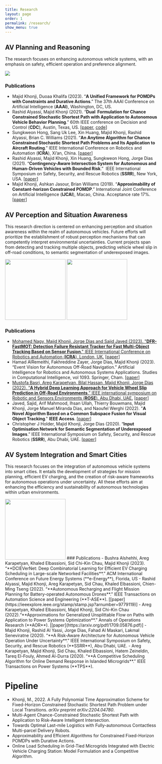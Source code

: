 ```yaml
---
title: Research
layout: page
order: 1
permalink: /research/
show_menu: true
---
```



## AV Planning and Reasoning
The research focuses on enhancing autonomous vehicle systems, with an emphasis on safety, efficient operation and preference alignment.

<img src="/1-research/planning-img/banner.gif" >


### Publications

- Majid Khonji, Duoaa Khalifa (2023). “**A Unified Framework for POMDPs with Constraints and Durative Actions**.” The 37th AAAI Conference on Artificial Intelligence (**AAAI**), Washington, DC, US. 
- Rashid Alyassi, Majid Khonji (2021). “**Dual  Formulation for Chance Constrained Stochastic Shortest Path with Application to Autonomous Vehicle Behavior Planning**.” 60th IEEE conference on Decision and Control (**CDC**), Austin, Texas, US. [[paper](https://arxiv.org/pdf/2302.13115.pdf), [code](https://github.com/AV-Lab/Risk_Aware_ROS_Planner)]
- Sungkweon Hong, Sang Uk Lee, Xin Huang, Majid Khonji, Rashid Alyassi, Brian C. Williams (2021). “**An Anytime Algorithm for Chance Constrained Stochastic Shortest Path Problems and Its Application to Aircraft Routing**.” IEEE International Conference on Robotics and Automation (**ICRA**), Xi’an, China. [[paper](https://dspace.mit.edu/handle/1721.1/145649)]
- Rashid Alyassi, Majid Khonji, Xin Huang, Sungkweon Hong, Jorge Dias (2021). “**Contingency-Aware Intersection System for Autonomous and Human-Driven Vehicles with Bounded Risk**.”  IEEE International Symposium on Safety, Security, and Rescue Robotics (**SSRR**), New York, USA. [[paper](https://ieeexplore.ieee.org/document/9597687)]
- Majid Khonji, Ashkan Jasour, Brian Williams (2019). “**Approximability of Constant-horizon Constrained POMDP**.” International Joint Conference on Artificial Intelligence (**IJCAI**), Macao, China. Acceptance rate 17%. [[paper](https://www.ijcai.org/proceedings/2019/0775.pdf)]


## AV Perception and Situation Awareness
This research direction is centered on enhancing perception and situation awareness within the realm of autonomous vehicles. Future efforts will prioritize the establishment of robust perception mechanisms that can competently interpret environmental uncertainties. Current projects span from detecting and tracking multiple objects, predicting vehicle wheel slip in off-road conditions, to semantic segmentation of underexposed images.


<img src="/1-research/3d-multi-object-tracking-img/tracking-gif.gif" height="200">
<img src="/1-research/Offroad_AGV-Slip-Prediction-img/GIF_MUSTOFA_OP.gif" height="200">

### Publications
- [Mohamed Nagy, Majid Khonji, Jorge Dias and Sajid Javed (2023). "**DFR-FastMOT: Detection Failure Resistant Tracker for Fast Multi-Object Tracking Based on Sensor Fusion**." IEEE International Conference on Robotics and Automation (**ICRA**), London, UK.](/research/MOT) [[paper](https://arxiv.org/pdf/2302.14807.pdf)]
- Hamad AlRemeithi, Fakhreddine Zayer, Jorge Dias, Majid Khonji (2023). “Event Vision for Autonomous Off-Road Navigation.” Artificial Intelligence for Robotics and Autonomous Systems Applications. Studies in Computational Intelligence, vol 1093. Springer, Cham. [[paper](https://link.springer.com/chapter/10.1007/978-3-031-28715-2_8)]
- [Mustofa Basri, Areg Karapetyan, Bilal Hassan, Majid Khonji, Jorge Dias (2022). “**A Hybrid Deep Learning Approach for Vehicle Wheel Slip Prediction in Off-Road Environments**.” IEEE international symposium on Robotic and Sensors Environments (**ROSE**). Abu Dhabi, UAE.](/research/offroad/) [[paper](https://ieeexplore.ieee.org/document/9977432)]
- Javed, Sajid, Arif Mahmood, Ihsan Ullah, Thierry Bouwmans, Majid Khonji, Jorge Manuel Miranda Dias, and Naoufel Werghi (2022). "**A Novel Algorithm Based on a Common Subspace Fusion for Visual Object Tracking**." **IEEE Access**. [[paper](https://ieeexplore.ieee.org/stamp/stamp.jsp?tp=&arnumber=9723062)]
- Christopher J Holder, Majid Khonji, Jorge Dias (2020). “**Input Optimisation Network for Semantic Segmentation of Underexposed Images**.” IEEE International Symposium on Safety, Security, and Rescue Robotics (**SSRR**), Abu Dhabi, UAE. [[paper](https://ieeexplore.ieee.org/document/9292626)]

## AV System Integration and Smart Cities
This research focuses on the integration of autonomous vehicle systems into smart cities. It entails the development of strategies for mission planning, efficient EV charging, and the creation of risk-aware frameworks for autonomous operations under uncertainty. All these efforts aim at enhancing the efficiency and sustainability of autonomous technologies within urban environments.

<img src="/1-research/integration-img/delivery-robot.gif" height="200">
### Publications
- Bushra Alshehhi, Areg Karapetyan, Khaled Elbassioni, Sid Chi-Kin Chau,  Majid Khonji (2023). “**DClEVerNet: Deep Combinatorial Learning for Efficient EV Charging Scheduling in Large-scale Networked Facilities**.” ACM International Conference on Future Energy Systems (**e-Energy**), Florida, US
- Rashid Alyassi, Majid Khonji, Areg Karapetyan, Sid Chau, Khaled Elbassioni, Chien-Ming Tseng (2022). “**Autonomous Recharging and Flight Mission Planning for Battery-operated Autonomous Drones**.” IEEE Transactions on Automation Science and Engineering (**T-ASE**). [[paper](https://ieeexplore.ieee.org/stamp/stamp.jsp?arnumber=9779119)]
- Areg Karapetyan, Khaled Elbassioni, Majid Khonji, Sid Chi-Kin Chau (2022).“**Approximations for Generalized Unsplittable Flow on Paths with Application to Power Systems Optimization**.” Annals of Operations Research (**AOR**). [[paper](https://arxiv.org/pdf/1709.05876.pdf)]
- Majid Khonji, Rashid Al Yassi, Jorge Dias, Fahad Al Maskari, Lakmal Seneviratne (2020). “**A Risk-Aware Architecture for Autonomous Vehicle  Operation Under Uncertainty**.” IEEE International Symposium on Safety, Security, and Rescue Robotics (**SSRR**), Abu Dhabi, UAE.
- Areg Karapetyan, Majid Khonji, Sid Chau, Khaled Elbassioni, Hatem Zeineldin, Tareq El-Fouly, Ahmed Al-Durra (2020). “**A Competitive Scheduling Algorithm for Online Demand Response in Islanded Microgrids**.” IEEE Transactions on Power Systems (**TPS**).

# Pipeline
- Khonji, M., 2022. A Fully Polynomial Time Approximation Scheme for Fixed-Horizon Constrained Stochastic Shortest Path Problem under Local Transitions. _arXiv preprint arXiv:2204.04780_.
- Multi-Agent Chance-Constrained Stochastic Shortest Path with Application to Risk-Aware Intelligent Intersection.
- Towards Optimal Last-mile Logistics with Fully-autonomous Contactless Multi-parcel Delivery Robots.
- Approximability and Efficient Algorithms for Constrained Fixed-Horizon POMDPs with Durative Actions.
- Online Load Scheduling in Grid-Tied Microgrids Integrated with Electric Vehicle Charging Station: Model Formulation and a Competitive Algorithm.

